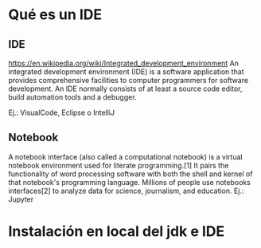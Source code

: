 # Qué es un IDE
## IDE
https://en.wikipedia.org/wiki/Integrated_development_environment
An integrated development environment (IDE) is a software application that provides comprehensive facilities to computer programmers for software development. An IDE normally consists of at least a source code editor, build automation tools and a debugger.

Ej.: VisualCode, Eclipse o IntelliJ

## Notebook
A notebook interface (also called a computational notebook) is a virtual notebook environment used for literate programming.[1] It pairs the functionality of word processing software with both the shell and kernel of that notebook's programming language. Millions of people use notebooks interfaces[2] to analyze data for science, journalism, and education.
Ej.: Jupyter


# Instalación en local del jdk e IDE
